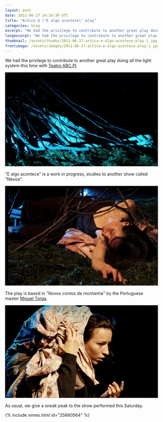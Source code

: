 ```yaml
---
layout: post
date: 2011-06-27 14:24:39 UTC
title: "Artica @ \"E algo acontece\" play"
categories: blog
excerpt: "We had the privilege to contribute to another great play doing all the light system this time with Teatro ABC.PI."
longexcerpt: "We had the privilege to contribute to another great play doing all the light system this time with Teatro ABC.PI.\"E algo acontece\" is a work in progress, studies to another show called \"Névoa\"."
thumbnail: /assets/thumbs/2011-06-27-artica-e-algo-acontece-play-1.jpg
frontimage: /assets/images/2011-06-27-artica-e-algo-acontece-play-1.jpg
---
```


We had the privilege to contribute to another great play doing all the light system this time with <a href="http://teatroabcpi.blogspot.com/">Teatro ABC.PI</a>.

<a href="/assets/images/2011-06-27-artica-e-algo-acontece-play-1.jpg">![](/assets/images/2011-06-27-artica-e-algo-acontece-play-1.jpg)</a>

"E algo acontece" is a work in progress, studies to another show called "Névoa".

<a href="/assets/images/2011-06-27-artica-e-algo-acontece-play-2.jpg">![](/assets/images/2011-06-27-artica-e-algo-acontece-play-2.jpg)</a>

The play is based in "Novos contos de montanha" by the Portuguese master <a href="http://pt.wikipedia.org/wiki/Miguel_Torga">Miguel Torga</a>.

<a href="/assets/images/2011-06-27-artica-e-algo-acontece-play-3.jpg">![](/assets/images/2011-06-27-artica-e-algo-acontece-play-3.jpg)</a>

As usual, we give a sneak peak to the show performed this Saturday.

{% include vimeo.html id="25660564" %}

